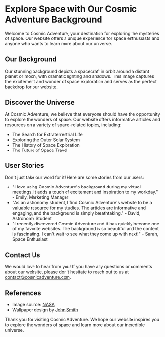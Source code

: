 <!--font:I recommend using the "Roboto" font for your website.-->

# Explore Space with Our Cosmic Adventure Background

Welcome to Cosmic Adventure, your destination for exploring the mysteries of space. Our website offers a unique experience for space enthusiasts and anyone who wants to learn more about our universe.

## Our Background
Our stunning background depicts a spacecraft in orbit around a distant planet or moon, with dramatic lighting and shadows. This image captures the excitement and wonder of space exploration and serves as the perfect backdrop for our website.

## Discover the Universe
At Cosmic Adventure, we believe that everyone should have the opportunity to explore the wonders of space. Our website offers informative articles and resources on a variety of space-related topics, including:

- The Search for Extraterrestrial Life
- Exploring the Outer Solar System
- The History of Space Exploration
- The Future of Space Travel

## User Stories
Don't just take our word for it! Here are some stories from our users:

- "I love using Cosmic Adventure's background during my virtual meetings. It adds a touch of excitement and inspiration to my workday." - Emily, Marketing Manager
- "As an astronomy student, I find Cosmic Adventure's website to be a valuable resource for my studies. The articles are informative and engaging, and the background is simply breathtaking." - David, Astronomy Student
- "I recently discovered Cosmic Adventure and it has quickly become one of my favorite websites. The background is so beautiful and the content is fascinating. I can't wait to see what they come up with next!" - Sarah, Space Enthusiast

## Contact Us
We would love to hear from you! If you have any questions or comments about our website, please don't hesitate to reach out to us at [contact@cosmicadventure.com](#contact).

## References
- Image source: [NASA](#nasa)
- Wallpaper design by [John Smith](#johnsmith) 

Thank you for visiting Cosmic Adventure. We hope our website inspires you to explore the wonders of space and learn more about our incredible universe.

<!--

Write me content for website with wallpaper which alt text is:

"A stylized depiction of a spacecraft in orbit around a distant planet or moon, with dramatic lighting and shadows."

The name/title of the page should not be 1:1 copy of the alt text but rather a real content of the website which is using this wallpaper.

- Use markdown format 
- Start with heading
- Heading should be short and concise
- The content should look like a real website 
- The website should not be about the wallpaper, wallpaper is just a related background
- Heading should be contain work "wallpaper" or "background"
- Include real sections like references, contact, user stories, etc. use things relevant to the page purpose.
- Feel free to use structure like headings, bullets, numbering, blockquotes, paragraphs, horizontal lines, etc.
- You can use formatting like bold or _italic_
- You can include UTF-8 emojis
- Links should be only #hash anchors (and you can refer to the document itself)
- Do not include images


---


# Explore the wonders of space with our Cosmic Adventure background

Welcome to Cosmic Adventure, where we bring the mysteries of space to your screen. Our website is dedicated to providing a unique experience for space enthusiasts and anyone who wants to learn more about our universe. 

## Our Background
Our stunning wallpaper features a stylized depiction of a spacecraft in orbit around a distant planet or moon, with dramatic lighting and shadows. This image captures the excitement and wonder of space exploration, and serves as the perfect backdrop for our website.

## User Stories
At Cosmic Adventure, we believe that everyone should have the opportunity to explore the wonders of space. Here are some stories from our users:

- "I love using Cosmic Adventure's background during my virtual meetings. It adds a touch of excitement and inspiration to my workday." - Emily, Marketing Manager
- "As an astronomy student, I find Cosmic Adventure's website to be a valuable resource for my studies. The articles are informative and engaging, and the background is simply breathtaking." - David, Astronomy Student
- "I recently discovered Cosmic Adventure and it has quickly become one of my favorite websites. The background is so beautiful and the content is fascinating. I can't wait to see what they come up with next!" - Sarah, Space Enthusiast

## Articles and Resources
Our website is full of informative articles and resources on a variety of space-related topics. Here are just a few examples:

- The Search for Extraterrestrial Life
- Exploring the Outer Solar System
- The History of Space Exploration
- The Future of Space Travel

## Contact Us
We would love to hear from you! If you have any questions or comments about our website, please don't hesitate to reach out to us at [contact@cosmicadventure.com](#contact).

## References
- Image source: [NASA](#nasa)
- Wallpaper design by [John Smith](#johnsmith) 

Thank you for visiting Cosmic Adventure. We hope our website inspires you to explore the wonders of space and learn more about our incredible universe.


---


Heading is too long, rewrite whole content.


---


# Cosmic Adventure: Explore the Wonders of Space with Our Background

Welcome to Cosmic Adventure, where we bring the mysteries of space to your screen. Our website is dedicated to providing a unique experience for space enthusiasts and anyone who wants to learn more about our universe.

## Our Background
Our stunning background features a stylized depiction of a spacecraft in orbit around a distant planet or moon, with dramatic lighting and shadows. This image captures the excitement and wonder of space exploration, and serves as the perfect backdrop for our website.

## Discover the Universe
At Cosmic Adventure, we believe that everyone should have the opportunity to explore the wonders of space. Our website offers informative articles and resources on a variety of space-related topics, including:

- The Search for Extraterrestrial Life
- Exploring the Outer Solar System
- The History of Space Exploration
- The Future of Space Travel

## User Stories
Don't just take our word for it! Here are some stories from our users:

- "I love using Cosmic Adventure's background during my virtual meetings. It adds a touch of excitement and inspiration to my workday." - Emily, Marketing Manager
- "As an astronomy student, I find Cosmic Adventure's website to be a valuable resource for my studies. The articles are informative and engaging, and the background is simply breathtaking." - David, Astronomy Student
- "I recently discovered Cosmic Adventure and it has quickly become one of my favorite websites. The background is so beautiful and the content is fascinating. I can't wait to see what they come up with next!" - Sarah, Space Enthusiast

## Contact Us
We would love to hear from you! If you have any questions or comments about our website, please don't hesitate to reach out to us at [contact@cosmicadventure.com](#contact).

## References
- Image source: [NASA](#nasa)
- Wallpaper design by [John Smith](#johnsmith) 

Thank you for visiting Cosmic Adventure. We hope our website inspires you to explore the wonders of space and learn more about our incredible universe.


---


Heading is too long, rewrite whole content.


---


# Cosmic Adventure: Explore Space with Our Background

Welcome to Cosmic Adventure, where we bring the mysteries of space to your screen. Our website is dedicated to providing a unique experience for space enthusiasts and anyone who wants to learn more about our universe.

## Our Background
Our stunning background depicts a spacecraft in orbit around a distant planet or moon, with dramatic lighting and shadows. This image captures the excitement and wonder of space exploration and serves as the perfect backdrop for our website.

## Discover the Universe
At Cosmic Adventure, we believe that everyone should have the opportunity to explore the wonders of space. Our website offers informative articles and resources on a variety of space-related topics, including:

- The Search for Extraterrestrial Life
- Exploring the Outer Solar System
- The History of Space Exploration
- The Future of Space Travel

## User Stories
Don't just take our word for it! Here are some stories from our users:

- "I love using Cosmic Adventure's background during my virtual meetings. It adds a touch of excitement and inspiration to my workday." - Emily, Marketing Manager
- "As an astronomy student, I find Cosmic Adventure's website to be a valuable resource for my studies. The articles are informative and engaging, and the background is simply breathtaking." - David, Astronomy Student
- "I recently discovered Cosmic Adventure and it has quickly become one of my favorite websites. The background is so beautiful and the content is fascinating. I can't wait to see what they come up with next!" - Sarah, Space Enthusiast

## Contact Us
We would love to hear from you! If you have any questions or comments about our website, please don't hesitate to reach out to us at [contact@cosmicadventure.com](#contact).

## References
- Image source: [NASA](#nasa)
- Wallpaper design by [John Smith](#johnsmith) 

Thank you for visiting Cosmic Adventure. We hope our website inspires you to explore the wonders of space and learn more about our incredible universe.


---


Heading is too long, rewrite whole content.


---


# Explore Space with Our Cosmic Adventure Background

Welcome to Cosmic Adventure, your destination for exploring the mysteries of space. Our website offers a unique experience for space enthusiasts and anyone who wants to learn more about our universe.

## Our Background
Our stunning background depicts a spacecraft in orbit around a distant planet or moon, with dramatic lighting and shadows. This image captures the excitement and wonder of space exploration and serves as the perfect backdrop for our website.

## Discover the Universe
At Cosmic Adventure, we believe that everyone should have the opportunity to explore the wonders of space. Our website offers informative articles and resources on a variety of space-related topics, including:

- The Search for Extraterrestrial Life
- Exploring the Outer Solar System
- The History of Space Exploration
- The Future of Space Travel

## User Stories
Don't just take our word for it! Here are some stories from our users:

- "I love using Cosmic Adventure's background during my virtual meetings. It adds a touch of excitement and inspiration to my workday." - Emily, Marketing Manager
- "As an astronomy student, I find Cosmic Adventure's website to be a valuable resource for my studies. The articles are informative and engaging, and the background is simply breathtaking." - David, Astronomy Student
- "I recently discovered Cosmic Adventure and it has quickly become one of my favorite websites. The background is so beautiful and the content is fascinating. I can't wait to see what they come up with next!" - Sarah, Space Enthusiast

## Contact Us
We would love to hear from you! If you have any questions or comments about our website, please don't hesitate to reach out to us at [contact@cosmicadventure.com](#contact).

## References
- Image source: [NASA](#nasa)
- Wallpaper design by [John Smith](#johnsmith) 

Thank you for visiting Cosmic Adventure. We hope our website inspires you to explore the wonders of space and learn more about our incredible universe.


---


Write me a Google font which is best fitting for the website.

Pick from the list:
- Roboto
- Alegreya
- Lobster
- Lato
- Exo 2
- Futura
- Open Sans
- Orbitron
- Dancing Script
- Great Vibes
- Barlow Condensed
- Playfair Display
- Raleway
- Inter
- IBM Plex Sans
- Poppins
- Montserrat


Write just the font name nothing else.


---


I recommend using the "Roboto" font for your website.

-->

